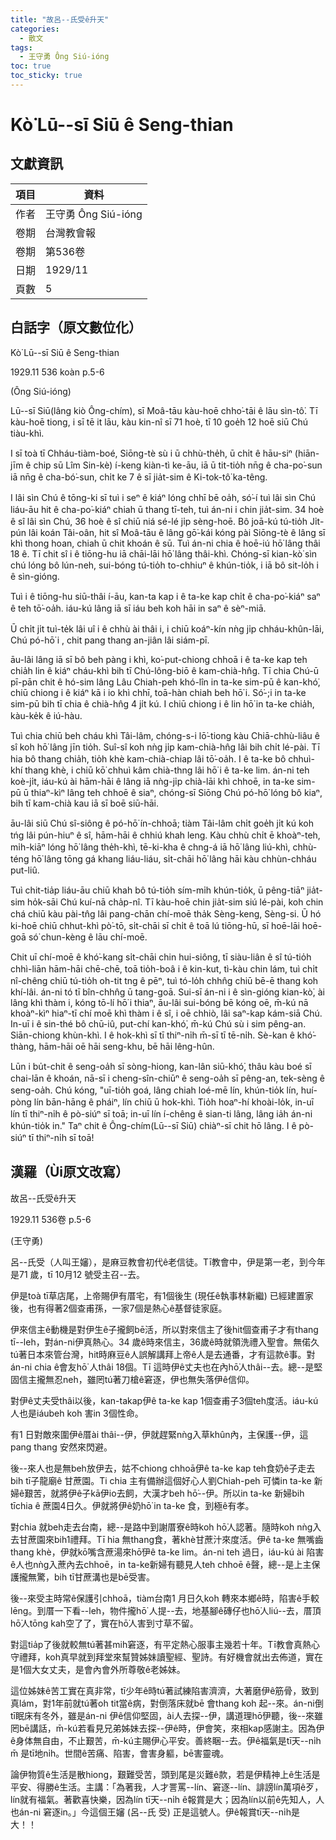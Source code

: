```yaml
---
title: "故呂--氏受ê升天"
categories:
  - 散文
tags:
  - 王守勇 Ông Siú-ióng
toc: true
toc_sticky: true
---
```


# Kò͘ Lū--sī Siū ê Seng-thian

## 文獻資訊

| 項目 | 資料 |
|---|---|
| 作者 | 王守勇 Ông Siú-ióng |
| 卷期 | 台灣教會報 |
| 卷期 | 第536卷 |
| 日期 | 1929/11 |
| 頁數 | 5 |

## 白話字（原文數位化）

Kò͘ Lū--sī Siū ê Seng-thian

1929.11 536 koàn p.5-6

(Ông Siú-ióng)

Lū--sī Siū(lâng kiò Ông-chím), sī Moâ-tāu kàu-hoē chho͘-tāi ê lāu sìn-tô͘. Tī kàu-hoē tiong, i sī tē it lāu, kàu kin-nî sī 71 hoè, tī 10 goe̍h 12 hoē siū Chú tiàu-khì.

I sī toà tī Chháu-tiàm-boé, Siōng-tè sù i ū chhù-the̍h, ū chi̍t ê hāu-siⁿ (hiān-jīm ê chip sū Lîm Sin-kè) í-keng kiàn-tì ke-āu, iā ū tit-tio̍h nn̄g ê cha-po͘-sun iā nn̄g ê cha-bó͘-sun, chi̍t ke 7 ê sī jia̍t-sim ê Ki-tok-tô͘ ka-têng.

I lâi sìn Chú ê tōng-ki sī tuì i seⁿ ê kiáⁿ lóng chhī bē oa̍h, só͘-í tuì lâi sìn Chú liáu-āu hit ê cha-po͘-kiáⁿ chiah ū thang tī-teh, tuì án-ni i chin jia̍t-sim. 34 hoè ê sî lâi sìn Chú, 36 hoè ê sî chiū niá sé-lé ji̍p sèng-hoē. Bô joā-kú tú-tio̍h Ji̍t-pún lâi koán Tâi-oân, hit sî Moâ-tāu ê lâng gō͘-kái kóng pài Siōng-tè ê lâng sī khì thong hoan, chiah ū chit khoán ê sū. Tuì án-ni chia ê hoē-iú hō͘ lâng thâi 18 ê. Tī chit sî i ê tiōng-hu iā chāi-lāi hō͘ lâng thâi-khì. Chóng-sī kian-kò͘ sìn chú lóng bô lún-neh, sui-bóng tú-tio̍h to-chhiuⁿ ê khún-tio̍k, i iā bô sit-lo̍h i ê sìn-gióng.

Tuì i ê tiōng-hu siū-thâi í-āu, kan-ta kap i ê ta-ke kap chi̍t ê cha-po͘-kiáⁿ saⁿ ê teh tō͘-oa̍h. iáu-kú lâng iā sī iáu beh koh hāi in saⁿ ê sèⁿ-miā.

Ū chi̍t ji̍t tuì-te̍k lâi uî i ê chhù ài thâi i, i chiū koáⁿ-kín nǹg ji̍p chháu-khûn-lāi, Chú pó-hō͘ i , chit pang thang an-jiân lâi siám-pī.

āu-lâi lâng iā sī bô beh pàng i khì, ko͘-put-chiong chhoā i ê ta-ke kap teh chia̍h lin ê kiáⁿ cháu-khì bih tī Chú-lông-biō ê kam-chià-hn̂g. Tī chia Chú-ū pī-pān chit ê hó-sim lâng Lâu Chiah-peh khó-lîn in ta-ke sim-pū ê kan-khó͘, chiū chiong i ê kiáⁿ kā i io khì chhī, toā-hàn chiah beh hō͘ i. Só͘-;i in ta-ke sim-pū bih tī chia ê chià-hn̂g 4 ji̍t kú. I chiū chiong i ê lin hō͘ in ta-ke chia̍h, kàu-ke̍k ê iú-hàu.

Tuì chia chiū beh cháu khì Tâi-lâm, chóng-s-i lō͘-tiong kàu Chiā-chhù-liâu ê sî koh hō͘ lâng jīn tio̍h. Suî-sî koh nǹg ji̍p kam-chià-hn̂g lâi bih chi̍t lé-pài. Tī hia bô thang chia̍h, tio̍h khè kam-chià-chiap lâi tō͘-oa̍h. I ê ta-ke bô chhuì-khí thang khè, i chiū kō͘ chhuì kâm chià-thng lâi hō͘ i ê ta-ke lim. án-ni teh koè-ji̍t, iáu-kú ài hām-hāi ê lâng iā nǹg-ji̍p chià-lāi khì chhoē, in ta-ke sim-pū ū thiaⁿ-kìⁿ lâng teh chhoē ê siaⁿ, chóng-sī Siōng Chú pó-hō͘ lóng bô kiaⁿ, bih tī kam-chià kau iā sī boē siū-hāi.

āu-lâi siū Chú sî-siông ê pó-hō͘ ín-chhoā; tiàm Tâi-lâm chi̍t goe̍h ji̍t kú koh tńg lâi pún-hiuⁿ ê sî, hām-hāi ê chhiú khah leng. Kàu chhù chi̍t ē khoàⁿ-teh, mi̍h-kiāⁿ lóng hō͘ lâng the̍h-khì, tē-ki-kha ê chng-á iā hō͘ lâng liú-khì, chhù-téng hō͘ lâng tōng gá khang liáu-liáu, si̍t-chāi hō͘ lâng hāi kàu chhùn-chháu put-liû.

Tuì chit-tia̍p liáu-āu chiū khah bô tú-tio̍h sím-mi̍h khún-tio̍k, ū pêng-tiāⁿ jia̍t-sim ho̍k-sāi Chú kuí-nā cha̍p-nî. Tī kàu-hoē chin jia̍t-sim siú lé-pài, koh chin chá chiū kàu pài-tn̂g lâi pang-chān chí-moē tha̍k Sèng-keng, Sèng-si. Ū hó ki-hoē chiū chhut-khì pò͘-tō, si̍t-chāi sī chi̍t ê toā lú tiōng-hū, sī hoē-lāi hoē-goā só͘ chun-kèng ê lāu chí-moē.

Chit uī chí-moē ê khó͘-kang si̍t-chāi chin hui-siông, tī siàu-liân ê sî tú-tio̍h chhì-liān hām-hāi chē-chē, toā tio̍h-boâ i ê kin-kut, tì-kàu chin lám, tuì chi̍t nî-chêng chiū tú-tio̍h oh-tit tng ê pēⁿ, tuì tó-lo̍h chhn̂g chiū bē-ē thang koh khí-lâi. án-ni tó tī bîn-chhn̂g ū tang-goā. Sui-sī án-ni i ê sìn-gióng kian-kò͘, ài lâng khì thàm i, kóng tō-lí hō͘ i thiaⁿ, āu-lâi sui-bóng bē kóng oē, m̄-kú nā khoàⁿ-kìⁿ hiaⁿ-tī chí moē khì thàm i ê sî, i oē chhiò, lâi saⁿ-kap kám-siā Chú. In-uī i ê sin-thé bô chū-iû, put-chí kan-khó͘, m̄-kú Chú sù i sim pêng-an. Siān-chiong khùn-khì. I ê hok-khì sī tī thiⁿ-ni̍h m̄-sī tī tē-ni̍h. Sè-kan ê khó͘-thàng, hām-hāi oē hāi seng-khu, bē hāi lêng-hûn.

Lūn i bu̍t-chit ê seng-oa̍h sī sòng-hiong, kan-lân siū-khó͘, thâu kàu boé sī chai-lān ê khoán, nā-sī i cheng-sîn-chiūⁿ ê seng-oa̍h sī pêng-an, tek-sèng ê seng-oa̍h. Chú kóng, "uī-tio̍h goá, lâng chiah loé-mē lín, khún-tio̍k lín, huí-pòng lín bān-hāng ê pháiⁿ, lín chiū ū hok-khì. Tio̍h hoaⁿ-hí khoài-lo̍k, in-uī lín tī thiⁿ-ni̍h ê pò-siúⁿ sī toā; in-uī lín í-chêng ê sian-ti lâng, lâng ia̍h án-ni khún-tio̍k in." Taⁿ chit ê Ông-chím(Lū--sī Siū) chiàⁿ-sī chit hō lâng. I ê pò-siúⁿ tī thiⁿ-ni̍h sī toā!

## 漢羅（Ùi原文改寫）

故呂--氏受ê升天

1929.11 536卷 p.5-6

(王守勇)

呂--氏受（人叫王嬸），是麻豆教會初代ê老信徒。Tī教會中，伊是第一老，到今年是71 歲，tī 10月12 號受主召--去。

伊是toà tī草店尾，上帝賜伊有厝宅，有1個後生 (現任ê執事林新繼) 已經建置家後，也有得著2個查甫孫，一家7個是熱心ê基督徒家庭。

伊來信主ê動機是對伊生ê子攏飼bē活，所以對來信主了後hit個查甫子才有thang tī--leh，對án-ni伊真熱心。34 歲ê時來信主，36歲ê時就領洗禮入聖會。無偌久tú著日本來管台灣，hit時麻豆ê人誤解講拜上帝ê人是去通番，才有這款ê事。對án-ni chia ê會友hō͘ 人thâi 18個。Tī 這時伊ê丈夫也在內hō͘人thâi--去。總--是堅固信主攏無忍neh，雖罔tú著刀槍ê窘逐，伊也無失落伊ê信仰。

對伊ê丈夫受thâi以後，kan-takap伊ê ta-ke kap 1個查甫子3個teh度活。iáu-kú人也是iáubeh koh 害in 3個性命。

有1 日對敵來圍伊ê厝ài thâi--伊，伊就趕緊nǹg入草khûn內，主保護--伊，這 pang thang 安然來閃避。

後--來人也是無beh放伊去，姑不chiong chhoā伊ê ta-ke kap teh食奶ê子走去bih tī子龍廟ê 甘蔗園。Ti chia 主有備辦這個好心人劉Chiah-peh 可憐in ta-ke 新婦ê艱苦，就將伊ê子kā伊io去飼，大漢才beh hō͘--伊。所以in ta-ke 新婦bih tīchia ê 蔗園4日久。伊就將伊ê奶hō͘ in ta-ke 食，到極ê有孝。

對chia 就beh走去台南，總--是路中到謝厝寮ê時koh hō͘人認著。隨時koh nǹg入去甘蔗園來bih1禮拜。Tī hia 無thang食，著khè甘蔗汁來度活。伊ê ta-ke 無嘴齒thang khè，伊就kō͘嘴含蔗湯來hō͘伊ê ta-ke lim。án-ni teh 過日，iáu-kú ài 陷害ê人也nǹg入蔗內去chhoē，in ta-ke新婦有聽見人teh chhoē ê聲，總--是上主保護攏無驚，bih tī甘蔗溝也是bē受害。

後--來受主時常ê保護引chhoā，tiàm台南1 月日久koh 轉來本鄉ê時，陷害ê手較lēng。到厝一下看--leh，物件攏hō͘ 人提--去，地基腳ê磚仔也hō͘人liú--去，厝頂hō͘人tōng kah空了了，實在hō͘人害到寸草不留。

對這tia̍p了後就較無tú著甚mih窘逐，有平定熱心服事主幾若十年。Tī教會真熱心守禮拜，koh真早就到拜堂來幫贊姊妹讀聖經、聖詩。有好機會就出去佈道，實在是1個大女丈夫，是會內會外所尊敬ê老姊妹。

這位姊妹ê苦工實在真非常，tī少年ê時tú著試練陷害濟濟，大著磨伊ê筋骨，致到真lám，對1年前就tú著oh tit當ê病，對倒落床就bē 會thang koh 起--來。án-ni倒tī眠床有冬外，雖是án-ni 伊ê信仰堅固，ài人去探--伊，講道理hō͘伊聽，後--來雖罔bē講話，m̄-kú若看見兄弟姊妹去探--伊ê時，伊會笑，來相kap感謝主。因為伊ê身体無自由，不止艱苦，m̄-kú主賜伊心平安。善終睏--去。伊ê福氣是tī天--ni̍h m̄ 是tī地ni̍h。世間ê苦痛、陷害，會害身軀，bē害靈魂。

論伊物質ê生活是散hiong，艱難受苦，頭到尾是災難ê款，若是伊精神上ê生活是平安、得勝ê生活。主講：「為著我，人才詈罵--lín、窘逐--lín、誹謗lín萬項ê歹，lín就有福氣。著歡喜快樂，因為lín tī天--ni̍h ê報賞是大；因為lín以前ê先知人，人也án-ni 窘逐in。」今這個王嬸 (呂--氏 受) 正是這號人。伊ê報賞tī天--ni̍h是大！！
